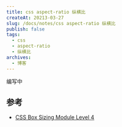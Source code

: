 ```yaml
---
title: css aspect-ratio 纵横比
createAt: 20213-03-27
slug: /docs/notes/css aspect-ratio 纵横比
publish: false
tags:
  - css
  - aspect-ratio
  - 纵横比
archives:
  - 博客
---
```


编写中

## 参考

- [CSS Box Sizing Module Level 4][1]

[1]: https://w3c.github.io/csswg-drafts/css-sizing-4/#aspect-ratio

